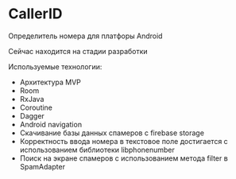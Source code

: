 # CallerID

Определитель номера для платфоры Android 

Сейчас находится на стадии разработки 

Используемые технологии: 
- Архитектура MVP
- Room
- RxJava
- Coroutine
- Dagger
- Android navigation 
- Скачивание базы данных спамеров с firebase storage
- Корректность ввода номера в текстовое поле достигается с использованием библиотеки libphonenumber
- Поиск на экране спамеров с использованием метода filter в SpamAdapter

